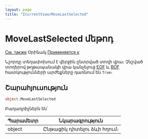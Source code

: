 ```yaml
---
layout: page
title: "ICurrentView/MoveLastSelected"
---
```



# MoveLastSelected մեթոդ

[См. также](../ICurrentView.md) Օրինակ [Применяется к](../ICurrentView.md)

Նշորդը տեղափոխում է վերջին ընտրված տողի վրա։ Չնշված տողերով թղթապանակի վրա կանչելուց [EOF](EOF.md) և [BOF](BOF.md) հատկությունների արժեքները դառնում են `True`։


## Շարահյուսություն 

``` vb
object.MoveLastSelected
```

Բաղադրիչներն են՝


| Պարամետր | Նկարագրություն |
|--|--|
| object | Ընթացիկ դիտելու ձևի հղում։  |
